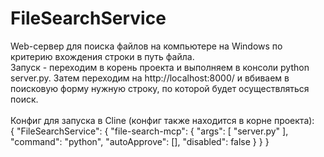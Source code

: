 # FileSearchService
Web-сервер для поиска файлов на компьютере на Windows по критерию вхождения строки в путь файла.<br>
Запуск - переходим в корень проекта и выполняем в консоли python server.py. Затем переходим на http://localhost:8000/ и вбиваем в поисковую форму нужную строку, по которой будет осуществляться поиск.<br><br>
Конфиг для запуска в Cline (конфиг также находится в корне проекта): <br>
{
    "FileSearchService": {
      "file-search-mcp": {
        "args": [
          "server.py"
        ],
        "command": "python",
        "autoApprove": [],
        "disabled": false
      }
    }
  }
